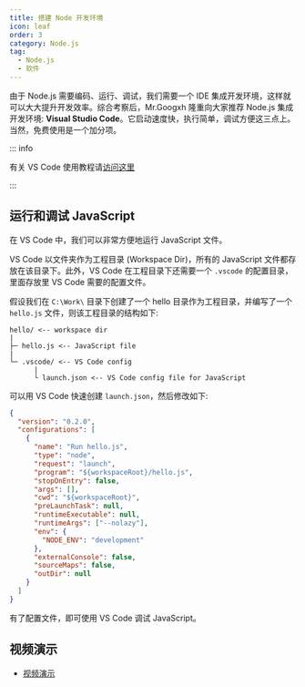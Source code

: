 ```yaml
---
title: 搭建 Node 开发环境
icon: leaf
order: 3
category: Node.js
tag:
  - Node.js
  - 软件
---
```


由于 Node.js 需要编码、运行、调试，我们需要一个 IDE 集成开发环境，这样就可以大大提升开发效率。综合考察后，Mr.Googxh 隆重向大家推荐 Node.js 集成开发环境: **Visual Studio Code**。它启动速度快，执行简单，调试方便这三点上。当然，免费使用是一个加分项。

<!-- more -->

::: info

有关 VS Code 使用教程请[访问这里](../../software/vscode/README.md)

:::

## 运行和调试 JavaScript

在 VS Code 中，我们可以非常方便地运行 JavaScript 文件。

VS Code 以文件夹作为工程目录 (Workspace Dir)，所有的 JavaScript 文件都存放在该目录下。此外，VS Code 在工程目录下还需要一个 `.vscode` 的配置目录，里面存放里 VS Code 需要的配置文件。

假设我们在 `C:\Work\` 目录下创建了一个 hello 目录作为工程目录，并编写了一个 `hello.js` 文件，则该工程目录的结构如下:

```
hello/ <-- workspace dir
|
├─ hello.js <-- JavaScript file
|
└─ .vscode/ <-- VS Code config
      |
      └ launch.json <-- VS Code config file for JavaScript
```

可以用 VS Code 快速创建 `launch.json`，然后修改如下:

```json
{
  "version": "0.2.0",
  "configurations": [
    {
      "name": "Run hello.js",
      "type": "node",
      "request": "launch",
      "program": "${workspaceRoot}/hello.js",
      "stopOnEntry": false,
      "args": [],
      "cwd": "${workspaceRoot}",
      "preLaunchTask": null,
      "runtimeExecutable": null,
      "runtimeArgs": ["--nolazy"],
      "env": {
        "NODE_ENV": "development"
      },
      "externalConsole": false,
      "sourceMaps": false,
      "outDir": null
    }
  ]
}
```

有了配置文件，即可使用 VS Code 调试 JavaScript。

## 视频演示

- [视频演示](https://www.bilibili.com/video/av5827351/)
